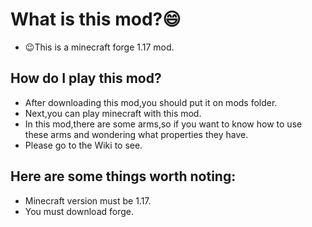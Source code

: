 # What is this mod?:smile:
- :wink:This is a minecraft forge 1.17 mod.
## How do I play this mod?
- After downloading this mod,you should put it on mods folder.  
- Next,you can play minecraft with this mod.
- In this mod,there are some arms,so if you want to know how to use these arms and wondering what properties they have.  
- Please go to the Wiki to see.
## Here are some things worth noting:  
- Minecraft version must be 1.17.
- You must download forge.

